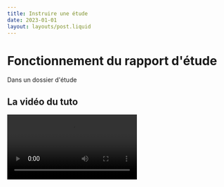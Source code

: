 ```yaml
---
title: Instruire une étude
date: 2023-01-01
layout: layouts/post.liquid
---
```

# Fonctionnement du rapport d'étude
Dans un dossier d'étude
## La vidéo du tuto
<video controls src="https://metarisc-docs.s3.fr-par.scw.cloud/Tutos/rapport%20d%27%C3%A9tude%20%281%29.mp4">Vidéo de présentation sur le rapport d'étude</video>